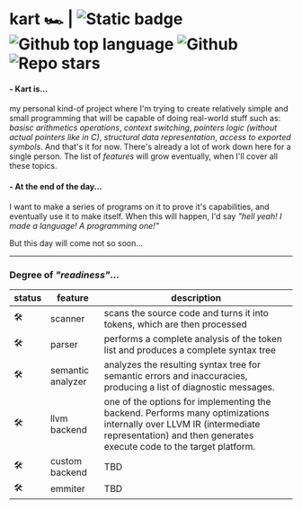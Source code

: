 # kart 🏎️ | ![Static badge](https://img.shields.io/badge/LOLC0D3-kart-kart) ![Github top language](https://img.shields.io/github/languages/top/LOLC0D3/kart) ![Github](https://img.shields.io/github/license/LOLC0D3/kart) ![Repo stars](https://img.shields.io/github/stars/LOLC0D3/kart)


#### - Kart is...

my personal kind-of project where I'm trying to create relatively simple and small programming that will be capable of doing real-world stuff such as: _basisc arithmetics operations_, _context switching_, _pointers logic (without actual pointers like in C)_, _structural data representation_, _access to exported symbols_. And that's it for now. There's already a lot of work down here for a single person. The list of _features_ will grow eventually, when I'll cover all these topics.

#### - At the end of the day...

I want to make a series of programs on it to prove it's capabilities, and eventually use it to make itself. When this will happen, I'd say _"hell yeah! I made a language! A programming one!"_

But this day will come not so soon...

---

### Degree of _"readiness"_... 

|status|feature|description|
|-|-|-|
|🛠|scanner|scans the source code and turns it into tokens, which are then processed
|🛠|parser|performs a complete analysis of the token list and produces a complete syntax tree
|🛠|semantic analyzer|analyzes the resulting syntax tree for semantic errors and inaccuracies, producing a list of diagnostic messages.
|🛠|llvm backend|one of the options for implementing the backend. Performs many optimizations internally over LLVM IR (intermediate representation) and then generates execute code to the target platform.
|🛠|custom backend| TBD
|🛠|emmiter| TBD
